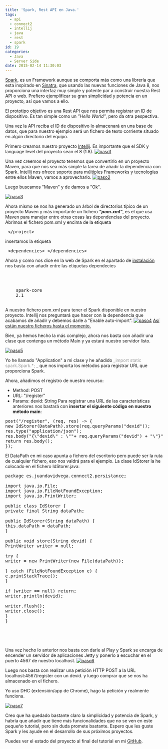 ```yaml
---
title: 'Spark, Rest API en Java.'
tags:
  - api
  - connect2
  - intellij
  - java
  - rest
  - spark
id: 19
categories:
  - Java
  - Server Side
date: 2015-02-14 11:30:03
---
```


[Spark](http://sparkjava.com/), es un Framework aunque se comporta más como una librería que esta inspirado en [Sinatra](http://www.sinatrarb.com/), que usando las nuevas funciones de Java 8, nos proporciona una interfaz muy simple y potente par a construir nuestra Rest API o web. Prefiero ejemplificar su gran simplicidad y potencia en un proyecto, así que vamos a ello.
<!-- more -->
El prototipo objetivo es una Rest API que nos permita registrar un ID de dispositivo. Es tan simple como un _"Hello World"_, pero da otra pespectiva.

Una vez la API reciba el ID de dispositivo lo almacenará en una base de datos, que para nuestro ejemplo será un fichero de texto corriente situado en algún directorio del equipo.

Primero creamos nuestro proyecto [Intellij](https://www.jetbrains.com/idea/). Es importante que el SDK y language level del proyecto sean el 8 (1.8).
[![paso1](/images/2015/02/paso1-300x287.png)](/images/2015/02/paso1.png)

Una vez creemos el proyecto tenemos que convertirlo en un proyecto Maven, para que nos sea más simple la tarea de añadir la dependencia con Spark. Intellij nos ofrece soporte para múltiples Frameworks y tecnologías entre ellos Maven, vamos a aprovecharlo.
[![paso2](/images/2015/02/paso2-199x300.png)](/images/2015/02/paso2.png)

Luego buscamos "Maven" y de damos a "Ok".

[![paso3](/images/2015/02/paso3-300x251.png)](/images/2015/02/paso3.png)

Ahora mismo se nos ha generado un árbol de directorios típico de un proyecto Maven y más importante un fichero **_"pom.xml"_**, es el que usa Maven para manejar entre otras cosas las dependencias del proyecto. Abrimos el fichero pom.xml y encima de la etiqueta
<pre class=""> &lt;/project&gt;</pre>
insertamos la etiqueta
<pre> &lt;dependencies&gt; &lt;/dependencies&gt;</pre>
Ahora y como nos dice en la web de Spark en el apartado de [instalación](http://sparkjava.com/documentation.html#getting-started) nos basta con añadir entre las etiquetas dependecies
<pre class=""> 
<dependency>
    <groupId&gt;com.sparkjava</groupId>
    <artifactId>spark-core</artifactId>
    <version>2.1</version>
</dependency>
</pre>
A nuestro fichero pom.xml para tener el Spark disponible en nuestro proyecto. Intellij nos preguntará que hacer con la dependencia que acabamos de añadir y debemos darle a "Enable auto-import".
[![paso4](/images/2015/02/paso4-300x164.png)](/images/2015/02/paso4.png)
[Así están nuestro ficheros hasta el momento.](https://github.com/jdvr/SparkConnect2API/tree/7bbe740b64346df91cf15bcf0aeb5ab383259bb3)

Bien, ya hemos hecho la más complejo, ahora nos basta con añadir una clase que contenga un método Main y ya estará nuestro servidor listo.

[![paso5](/images/2015/02/paso5-300x169.png)](/images/2015/02/paso5.png)

Yo he llamado "Application" a mi clase y he añadido <span style="color: #999999;">_import static spark.Spark.*; _</span> que nos importa los métodos para registrar URL que proporciona Spark.

Ahora, añadimos el registro de nuestro recurso:

*   Method: POST
*   URL: "/register"
*   Params: devid: String
Para registrar una URL de las características anteriores nos bastará con **insertar el siguiente código en nuestro método main**:
<pre class="lang:java decode:true ">post("/register", (req, res) -&gt; {
new IdStorer(DataPath).store(req.queryParams("devid"));
res.type("application/json");
res.body("{\"devid\" : \""+ req.queryParams("devid") + "\"}");
return res.body();
});</pre>
El DataPath en mi caso apunta a fichero del escritorio pero puede ser la ruta de cualquier fichero, eso nos valdrá para el ejemplo.
La clase IdStorer la he colocado en el fichero IdStorer.java:
<pre class="lang:java decode:true ">package es.juandavidvega.connect2.persistance;

import java.io.File;
import java.io.FileNotFoundException;
import java.io.PrintWriter;

public class IdStorer {
private final String dataPath;

public IdStorer(String dataPath) {
this.dataPath = dataPath;
}

public void store(String devid) {
PrintWriter writer = null;

try {
writer = new PrintWriter(new File(dataPath));

} catch (FileNotFoundException e) {
e.printStackTrace();
}

if (writer == null) return;
writer.println(devid);

writer.flush();
writer.close();
}
}</pre>
&nbsp;

&nbsp;

Una vez hecho lo anterior nos basta con darle al Play y Spark se encarga de encender un servidor de aplicaciones Jetty y ponerlo a escuchar en el puerto 4567 de nuestro localhost.
[![paso6](/images/2015/02/paso6-300x164.png)](/images/2015/02/paso6.png)

Luego nos basta con realizar una petición HTTP POST a la URL localhost:4567/register con un devid. y luego comprar que se nos ha almacenado en el fichero.

Yo uso DHC (extensión/app de Chrome), hago la petición y realmente funciona.

[![paso7](/images/2015/02/paso7-300x169.png)](/images/2015/02/paso7.png)

Creo que ha quedado bastante claro la simplicidad y potencia de Spark, y habría que añadir que tiene más funcionalidades que no se ven en este pequeño tutorial, pero sin duda promete bastante. Espero que les guste Spark y les ayude en el desarrollo de sus próximos proyectos.

Puedes ver el estado del proyecto al final del tutorial en mi [GitHub](https://github.com/jdvr/SparkConnect2API/tree/c15f62544d706367bd2867a0794782c8357aeea3).